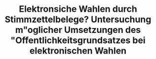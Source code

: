 ---
title: "Elektronsiche Wahlen durch Stimmzettelbelege? Untersuchung m&quot;oglicher Umsetzungen des &quot;Offentlichkeitsgrundsatzes bei elektronischen Wahlen"
collection: publications
permalink: /publications/2014-03-Elektronsiche-Wahlen-durch-Stimmzettelbelege-Untersuchung-moglicher-Umsetzungen-des-Offentlichkeitsgrundsatzes-bei-elektronischen-Wahlen
excerpt: 'Mit freundlicher Genehmigung der Redaktion MMR, Verlag C.H.BECK, M{\&quot;u}nchen.'
venue: 'MultiMedia und Recht (MMR)'
citation: ' Maria Henning,  <b>Jurlind Budurushi</b>,  Melanie Volkamer, &quot;Elektronsiche Wahlen durch Stimmzettelbelege? Untersuchung m&amp;quot;oglicher Umsetzungen des &amp;quot;Offentlichkeitsgrundsatzes bei elektronischen Wahlen.&quot; MultiMedia und Recht (MMR)'
---